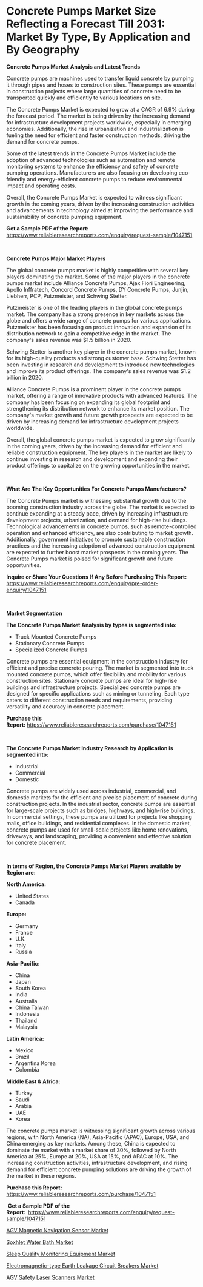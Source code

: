 <p><h1>Concrete Pumps Market Size Reflecting a Forecast Till 2031: Market By Type, By Application and By Geography</h1></p><p><strong>Concrete Pumps Market Analysis and Latest Trends</strong></p>
<p><p>Concrete pumps are machines used to transfer liquid concrete by pumping it through pipes and hoses to construction sites. These pumps are essential in construction projects where large quantities of concrete need to be transported quickly and efficiently to various locations on site.</p><p>The Concrete Pumps Market is expected to grow at a CAGR of 6.9% during the forecast period. The market is being driven by the increasing demand for infrastructure development projects worldwide, especially in emerging economies. Additionally, the rise in urbanization and industrialization is fueling the need for efficient and faster construction methods, driving the demand for concrete pumps.</p><p>Some of the latest trends in the Concrete Pumps Market include the adoption of advanced technologies such as automation and remote monitoring systems to enhance the efficiency and safety of concrete pumping operations. Manufacturers are also focusing on developing eco-friendly and energy-efficient concrete pumps to reduce environmental impact and operating costs.</p><p>Overall, the Concrete Pumps Market is expected to witness significant growth in the coming years, driven by the increasing construction activities and advancements in technology aimed at improving the performance and sustainability of concrete pumping equipment.</p></p>
<p><strong>Get a Sample PDF of the Report:&nbsp;</strong> <a href="https://www.reliableresearchreports.com/enquiry/request-sample/1047151">https://www.reliableresearchreports.com/enquiry/request-sample/1047151</a></p>
<p>&nbsp;</p>
<p><strong>Concrete Pumps Major Market Players</strong></p>
<p><p>The global concrete pumps market is highly competitive with several key players dominating the market. Some of the major players in the concrete pumps market include Alliance Concrete Pumps, Ajax Fiori Engineering, Apollo Inffratech, Concord Concrete Pumps, DY Concrete Pumps, Junjin, Liebherr, PCP, Putzmeister, and Schwing Stetter.</p><p>Putzmeister is one of the leading players in the global concrete pumps market. The company has a strong presence in key markets across the globe and offers a wide range of concrete pumps for various applications. Putzmeister has been focusing on product innovation and expansion of its distribution network to gain a competitive edge in the market. The company's sales revenue was $1.5 billion in 2020.</p><p>Schwing Stetter is another key player in the concrete pumps market, known for its high-quality products and strong customer base. Schwing Stetter has been investing in research and development to introduce new technologies and improve its product offerings. The company's sales revenue was $1.2 billion in 2020.</p><p>Alliance Concrete Pumps is a prominent player in the concrete pumps market, offering a range of innovative products with advanced features. The company has been focusing on expanding its global footprint and strengthening its distribution network to enhance its market position. The company's market growth and future growth prospects are expected to be driven by increasing demand for infrastructure development projects worldwide. </p><p>Overall, the global concrete pumps market is expected to grow significantly in the coming years, driven by the increasing demand for efficient and reliable construction equipment. The key players in the market are likely to continue investing in research and development and expanding their product offerings to capitalize on the growing opportunities in the market.</p></p>
<p>&nbsp;</p>
<p><strong>What Are The Key Opportunities For Concrete Pumps Manufacturers?</strong></p>
<p><p>The Concrete Pumps market is witnessing substantial growth due to the booming construction industry across the globe. The market is expected to continue expanding at a steady pace, driven by increasing infrastructure development projects, urbanization, and demand for high-rise buildings. Technological advancements in concrete pumps, such as remote-controlled operation and enhanced efficiency, are also contributing to market growth. Additionally, government initiatives to promote sustainable construction practices and the increasing adoption of advanced construction equipment are expected to further boost market prospects in the coming years. The Concrete Pumps market is poised for significant growth and future opportunities.</p></p>
<p><strong>Inquire or Share Your Questions If Any Before Purchasing This Report:</strong> <a href="https://www.reliableresearchreports.com/enquiry/pre-order-enquiry/1047151">https://www.reliableresearchreports.com/enquiry/pre-order-enquiry/1047151</a></p>
<p>&nbsp;</p>
<p><strong>Market Segmentation</strong></p>
<p><strong>The Concrete Pumps Market Analysis by types is segmented into:</strong></p>
<p><ul><li>Truck Mounted Concrete Pumps</li><li>Stationary Concrete Pumps</li><li>Specialized Concrete Pumps</li></ul></p>
<p><p>Concrete pumps are essential equipment in the construction industry for efficient and precise concrete pouring. The market is segmented into truck mounted concrete pumps, which offer flexibility and mobility for various construction sites. Stationary concrete pumps are ideal for high-rise buildings and infrastructure projects. Specialized concrete pumps are designed for specific applications such as mining or tunneling. Each type caters to different construction needs and requirements, providing versatility and accuracy in concrete placement.</p></p>
<p><strong>Purchase this Report:&nbsp;</strong><a href="https://www.reliableresearchreports.com/purchase/1047151">https://www.reliableresearchreports.com/purchase/1047151</a></p>
<p>&nbsp;</p>
<p><strong>The Concrete Pumps Market Industry Research by Application is segmented into:</strong></p>
<p><ul><li>Industrial</li><li>Commercial</li><li>Domestic</li></ul></p>
<p><p>Concrete pumps are widely used across industrial, commercial, and domestic markets for the efficient and precise placement of concrete during construction projects. In the industrial sector, concrete pumps are essential for large-scale projects such as bridges, highways, and high-rise buildings. In commercial settings, these pumps are utilized for projects like shopping malls, office buildings, and residential complexes. In the domestic market, concrete pumps are used for small-scale projects like home renovations, driveways, and landscaping, providing a convenient and effective solution for concrete placement.</p></p>
<p>&nbsp;</p>
<p><strong>In terms of Region, the Concrete Pumps Market Players available by Region are:</strong></p>
<p>
    <p> <strong> North America: </strong>
        <ul>
            <li>United States</li>
            <li>Canada</li>
        </ul>
        </p> 
    <p> <strong> Europe: </strong>
        <ul>
            <li>Germany</li>
            <li>France</li>
            <li>U.K.</li>
            <li>Italy</li>
            <li>Russia</li>
        </ul>
        </p> 
    <p> <strong> Asia-Pacific: </strong>
        <ul>
            <li>China</li>
            <li>Japan</li>
            <li>South Korea</li>
            <li>India</li>
            <li>Australia</li>
            <li>China Taiwan</li>
            <li>Indonesia</li>
            <li>Thailand</li>
            <li>Malaysia</li>
        </ul>
        </p> 
    <p> <strong> Latin America: </strong>
        <ul>
            <li>Mexico</li>
            <li>Brazil</li>
            <li>Argentina Korea</li>
            <li>Colombia</li>
        </ul>
        </p> 
    <p> <strong> Middle East & Africa: </strong>
        <ul>
            <li>Turkey</li>
            <li>Saudi</li>
            <li>Arabia</li>
            <li>UAE</li>
            <li>Korea</li>
        </ul>
    </p>
    </p>
<p><p>The concrete pumps market is witnessing significant growth across various regions, with North America (NA), Asia-Pacific (APAC), Europe, USA, and China emerging as key markets. Among these, China is expected to dominate the market with a market share of 30%, followed by North America at 25%, Europe at 20%, USA at 15%, and APAC at 10%. The increasing construction activities, infrastructure development, and rising demand for efficient concrete pumping solutions are driving the growth of the market in these regions.</p></p>
<p><strong>Purchase this Report: </strong><a href="https://www.reliableresearchreports.com/purchase/1047151">https://www.reliableresearchreports.com/purchase/1047151</a></p>
<p>&nbsp;<strong>Get a Sample PDF of the Report:&nbsp;&nbsp;</strong><a href="https://www.reliableresearchreports.com/enquiry/request-sample/1047151">https://www.reliableresearchreports.com/enquiry/request-sample/1047151</a></p>
<p><strong></strong></p>
<p><p><a href="https://medium.com/@thelmapurdy1930/agv-magnetic-navigation-sensor-market-the-key-to-successful-business-strategy-forecast-till-2031-408306f23fb4">AGV Magnetic Navigation Sensor Market</a></p><p><a href="https://medium.com/@thelmapurdy1930/soxhlet-water-bath-market-research-report-its-history-and-forecast-2024-to-2031-01fd62f2424c">Soxhlet Water Bath Market</a></p><p><a href="https://medium.com/@thelmapurdy1930/sleep-quality-monitoring-equipment-market-analysis-its-cagr-market-segmentation-and-global-a332a91543ea">Sleep Quality Monitoring Equipment Market</a></p><p><a href="https://medium.com/@thelmapurdy1930/electromagnetic-type-earth-leakage-circuit-breakers-market-share-evolution-and-market-growth-trends-a2decc3f7ea8">Electromagnetic-type Earth Leakage Circuit Breakers Market</a></p><p><a href="https://medium.com/@thelmapurdy1930/decoding-agv-safety-laser-scanners-market-metrics-market-share-trends-and-growth-patterns-9295e03ef9d3">AGV Safety Laser Scanners Market</a></p></p>